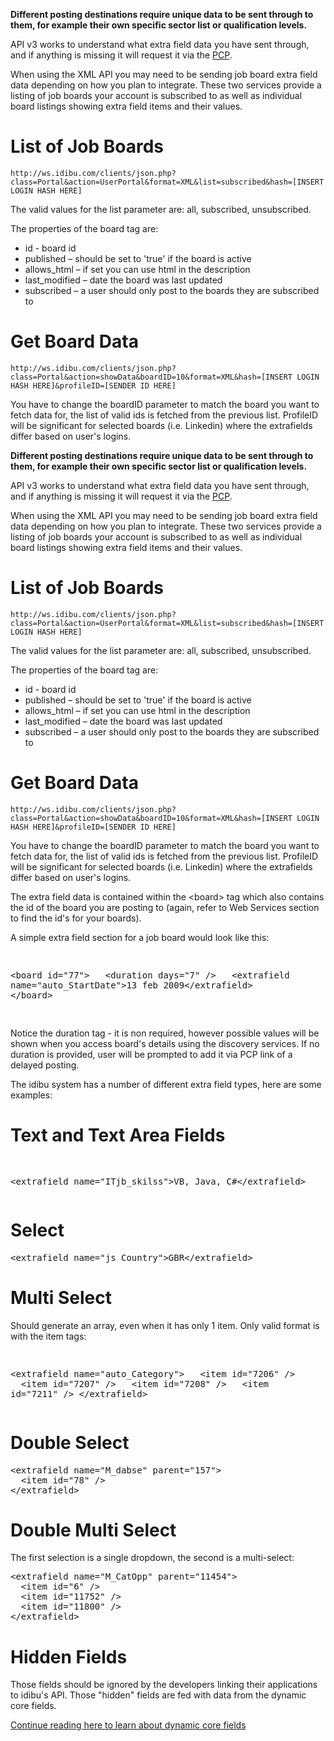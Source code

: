 <p><strong>Different posting destinations require unique data to be sent through to them, for example their own specific sector list or qualification levels.</strong></p>
<p>API v3 works to understand what extra field data you have sent through, and if anything is missing it will request it via the <a href="https://github.com/oneworldmarket/idibu-api/blob/master/api-v3/pcp.md">PCP</a>.</p>

<p>When using the XML API you may need to be sending job board extra field data depending on how you plan to integrate. These two services provide a listing of job boards your account is subscribed to as well as individual board listings showing extra field items and their values.</p>
<h1>
	List of Job Boards</h1>
<pre>
<code>http://ws.idibu.com/clients/json.php?class=Portal&action=UserPortal&format=XML&list=subscribed&hash=[INSERT LOGIN HASH HERE]</code></pre>
<p>The valid values for the list parameter are: all, subscribed, unsubscribed.</p>
<p>The properties of the board tag are:</p>
<ul>
	<li>
		id - board id</li>
	<li>
		published &ndash; should be set to &#39;true&#39; if the board is active</li>
	<li>
		allows_html &ndash; if set you can use html in the description</li>
	<li>
		last_modified &ndash; date the board was last updated</li>
	<li>
		subscribed &ndash; a user should only post to the boards they are subscribed to</li>
</ul>
<h1>
	Get Board Data</h1>
<pre>
<code>http://ws.idibu.com/clients/json.php?class=Portal&action=showData&boardID=10&format=XML&hash=[INSERT LOGIN HASH HERE]&profileID=[SENDER ID HERE]</code></pre>
<p>You have to change the boardID parameter to match the board you want to fetch data for, the list of valid ids is fetched from the previous list. ProfileID will be significant for selected boards (i.e. Linkedin) where the extrafields differ based on user&#39;s logins.</p>

<p><strong>Different posting destinations require unique data to be sent through to them, for example their own specific sector list or qualification levels.</strong></p>
<p>API v3 works to understand what extra field data you have sent through, and if anything is missing it will request it via the <a href="https://github.com/oneworldmarket/idibu-api/blob/master/api-v3/pcp.md">PCP</a>.</p>

<p>When using the XML API you may need to be sending job board extra field data depending on how you plan to integrate. These two services provide a listing of job boards your account is subscribed to as well as individual board listings showing extra field items and their values.</p>
<h1>
	List of Job Boards</h1>
<pre>
<code>http://ws.idibu.com/clients/json.php?class=Portal&action=UserPortal&format=XML&list=subscribed&hash=[INSERT LOGIN HASH HERE]</code></pre>
<p>The valid values for the list parameter are: all, subscribed, unsubscribed.</p>
<p>The properties of the board tag are:</p>
<ul>
	<li>
		id - board id</li>
	<li>
		published &ndash; should be set to &#39;true&#39; if the board is active</li>
	<li>
		allows_html &ndash; if set you can use html in the description</li>
	<li>
		last_modified &ndash; date the board was last updated</li>
	<li>
		subscribed &ndash; a user should only post to the boards they are subscribed to</li>
</ul>
<h1>
	Get Board Data</h1>
<pre>
<code>http://ws.idibu.com/clients/json.php?class=Portal&action=showData&boardID=10&format=XML&hash=[INSERT LOGIN HASH HERE]&profileID=[SENDER ID HERE]</code></pre>
<p>You have to change the boardID parameter to match the board you want to fetch data for, the list of valid ids is fetched from the previous list. ProfileID will be significant for selected boards (i.e. Linkedin) where the extrafields differ based on user&#39;s logins.</p>

<p>The extra field data is contained within the &lt;board&gt; tag which also contains the id of the board you are posting to (again, refer to Web Services section to find the id&#39;s for your boards).</p>
<p>A simple extra field section for a job board would look like this:</p>
<pre>

&lt;board id=&quot;77&quot;&gt;
&nbsp;&nbsp;&lt;duration days=&quot;7&quot; /&gt;
&nbsp;&nbsp;&lt;extrafield name=&quot;auto_StartDate&quot;&gt;13 feb 2009&lt;/extrafield&gt;
&lt;/board&gt;

</pre>
<p>Notice the duration tag - it is non required, however possible values will be shown when you access board&#39;s details using the discovery services. If no duration is provided, user will be prompted to add it via PCP link of a delayed posting.</p>
<p>The idibu system has a number of different extra field types, here are some examples:</p>
<h1>
	Text and Text Area Fields</h1>
<pre>

&lt;extrafield name=&quot;ITjb_skilss&quot;&gt;VB, Java, C#&lt;/extrafield&gt;
</pre>
<h1>
	Select</h1>
<pre>
&lt;extrafield name=&quot;js_Country&quot;&gt;GBR&lt;/extrafield&gt;
</pre>
<h1>
	Multi Select</h1>
<p>Should generate an array, even when it has only 1 item. Only valid format is with the item tags:</p>
<pre>

&lt;extrafield name=&quot;auto_Category&quot;&gt;
&nbsp;&nbsp;&lt;item id=&quot;7206&quot; /&gt;
&nbsp;&nbsp;&lt;item id=&quot;7207&quot; /&gt;
&nbsp;&nbsp;&lt;item id=&quot;7208&quot; /&gt;
&nbsp;&nbsp;&lt;item id=&quot;7211&quot; /&gt;
&lt;/extrafield&gt;
</pre>
<h1>
	Double Select</h1>
<pre>
&lt;extrafield name=&quot;M_dabse&quot; parent=&quot;157&quot;&gt;
&nbsp;&nbsp;&lt;item id=&quot;78&quot; /&gt;
&lt;/extrafield&gt;
</pre>
<h1>
	Double Multi Select</h1>
<p>The first selection is a single dropdown, the second is a multi-select:</p>
<pre>
&lt;extrafield name=&quot;M_CatOpp&quot; parent=&quot;11454&quot;&gt;
&nbsp;&nbsp;&lt;item id=&quot;6&quot; /&gt;
&nbsp;&nbsp;&lt;item id=&quot;11752&quot; /&gt;
&nbsp;&nbsp;&lt;item id=&quot;11800&quot; /&gt;
&lt;/extrafield&gt;
</pre>
<h1>
	Hidden Fields</h1>
<p>Those fields should be ignored by the developers linking their applications to idibu&#39;s API. Those &quot;hidden&quot; fields are fed with data from the dynamic core fields.</p>
<a href="https://github.com/oneworldmarket/idibu-api/blob/master/api-v3/dyn-vars.md">Continue reading here to learn about dynamic core fields</a>
